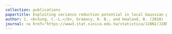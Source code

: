 ```yaml
---
collection: publications
papertitle: Exploiting variance reduction potential in local Gaussian process search
author: 1. <b>Sung, C.-L.</b>, Gramacy, R. B., and Haaland, B. (2018)
journal: <a href="https://www3.stat.sinica.edu.tw/statistica/J28N2/J28N22/J28N22.html">Statistica Sinica</a>, 28(2):577-600.
---
```

